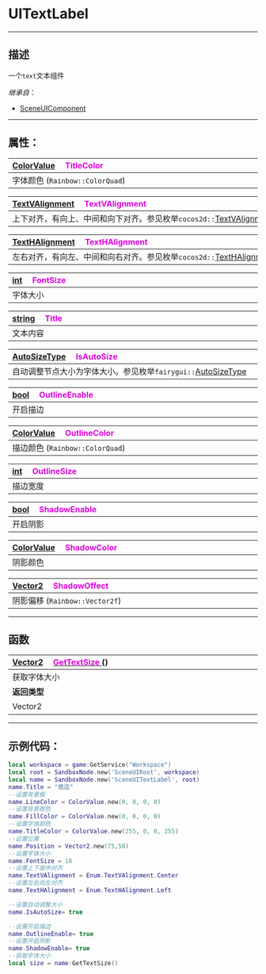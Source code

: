 # UITextLabel
------------------------------------------------------------------------------------------
## 描述

一个`text`文本组件

*继承自*：
* [SceneUIComponent](/Api/Class/Scene/SceneUIComponent.md)

------------------------------------------------------------------------------------------
## 属性：

|<div style="width:1000px">[ColorValue](/Api/DataType/colorValue.md) &emsp;<font color="dd00dd">TitleColor</font></div>|
|:---|
|字体颜色  (`Rainbow::ColorQuad`)|

|<div style="width:1000px">[TextVAlignment](/Api/Enumerate/UI/TextVAlignment.md) &emsp;<font color="dd00dd">TextVAlignment</font></div>|
|:---|
|上下对齐，有向上、中间和向下对齐。参见枚举`cocos2d::`[TextVAlignment](/Api/Enumerate/UI/TextVAlignment.md)|

|<div style="width:1000px">[TextHAlignment](/Api/Enumerate/UI/TextHAlignment.md) &emsp;<font color="dd00dd">TextHAlignment</font></div>|
|:---|
|左右对齐，有向左、中间和向右对齐。参见枚举`cocos2d::`[TextHAlignment](/Api/Enumerate/UI/TextHAlignment.md)|

|<div style="width:1000px">[int](/Api/DataType/Int.md) &emsp;<font color="dd00dd">FontSize</font></div>|
|:---|
|字体大小|

|<div style="width:1000px">[string](/Api/DataType/String.md) &emsp;<font color="dd00dd">Title</font></div>|
|:---|
|文本内容|

|<div style="width:1000px">[AutoSizeType](/Api/Enumerate/UI/AutoSizeType.md) &emsp;<font color="dd00dd">IsAutoSize</font></div>|
|:---|
|自动调整节点大小为字体大小。参见枚举`fairygui::`[AutoSizeType](/Api/Enumerate/UI/AutoSizeType.md)|

|<div style="width:1000px">[bool](/Api/DataType/Bool.md) &emsp;<font color="dd00dd">OutlineEnable</font></div>|
|:---|
|开启描边|

|<div style="width:1000px">[ColorValue](/Api/DataType/colorValue.md) &emsp;<font color="dd00dd">OutlineColor</font></div>|
|:---|
|描边颜色 (`Rainbow::ColorQuad`)|

|<div style="width:1000px">[int](/Api/DataType/Int.md) &emsp;<font color="dd00dd">OutlineSize</font></div>|
|:---|
|描边宽度|

|<div style="width:1000px">[bool](/Api/DataType/Bool.md) &emsp;<font color="dd00dd">ShadowEnable</font></div>|
|:---|
|开启阴影|

|<div style="width:1000px">[ColorValue](/Api/DataType/colorValue.md) &emsp;<font color="dd00dd">ShadowColor</font></div>|
|:---|
|阴影颜色|

|<div style="width:1000px">[Vector2](/Api/DataType/Vector2.md) &emsp;<font color="dd00dd">ShadowOffect</font></div>|
|:---|
|阴影偏移  (`Rainbow::Vector2f`)|

------------------------------------------------------------------------------------------
## 函数

|<div style="width:500px">[Vector2](/Api/DataType/Vector2.md) &emsp;[<font color="dd00dd">GetTextSize</font> ]() ()</div>|<div style="width:698px"></div>|
|:---|:---|
|获取字体大小||
|**返回类型**|**概要**|
|Vector2|返回`text`尺寸|

------------------------------------------------------------------------------------------
## 示例代码：

```lua
local workspace = game:GetService("Workspace")
local root = SandboxNode.new('SceneUIRoot', workspace)
local name = SandboxNode.new('SceneUITextLabel', root)
name.Title = "商店"
--设置背景框
name.LineColor = ColorValue.new(0, 0, 0, 0)
--设置背景颜色
name.FillColor = ColorValue.new(0, 0, 0, 0)
--设置字体颜色
name.TitleColor = ColorValue.new(255, 0, 0, 255)
--设置位置
name.Position = Vector2.new(75,50)
--设置字体大小
name.FontSize = 18
--设置上下居中对齐
name.TextVAlignment = Enum.TextVAlignment.Center
--设置左右向左对齐
name.TextHAlignment = Enum.TextHAlignment.Left

--设置自动调整大小
name.IsAutoSize= true

--设置开启描边
name.OutlineEnable= true
--设置开启阴影
name.ShadowEnable= true
--获取字体大小
local size = name:GetTextSize()
```